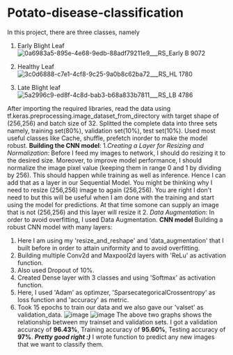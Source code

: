 # Potato-disease-classification

In this project, there are three classes, namely
1. Early Blight Leaf 
 ![0a6983a5-895e-4e68-9edb-88adf79211e9___RS_Early B 9072](https://user-images.githubusercontent.com/91310996/140764317-c8da923b-5a88-491b-aaba-81a7339efa49.JPG)

2. Healthy Leaf
![3c0d6888-c7e1-4cf8-9c25-9a0b8c62ba72___RS_HL 1780](https://user-images.githubusercontent.com/91310996/140764549-f23a3e41-cddc-4b9a-abfb-1eaba5eeaf96.JPG)

3. Late Blight leaf
![5a2996c9-ed8f-4c8d-bab3-b68a833b7811___RS_LB 4786](https://user-images.githubusercontent.com/91310996/140764930-6d7e3b5f-6c57-4917-a18d-914f3b0adcbf.JPG)

After importing the required libraries, read the data using tf.keras.preprocessing.image_dataset_from_directory with target shape of (256,256) and batch size of 32.
Splitted the complete data into three sets namely, training set(80%), validation set(10%), test set(10%).
Used most useful classes like Cache, shuffle, prefetch inorder to make the model robust.
**Building the CNN model**:
1._Creating a Layer for Resizing and Normalization_:
Before I feed my images to network, I should do resizing it to the desired size. Moreover, to improve model performance, I should normalize the image pixel value (keeping them in range 0 and 1 by dividing by 256). This should happen while training as well as inference. Hence I can add that as a layer in our Sequential Model.
You might be thinking why I need to resize (256,256) image to again (256,256). You are right I don't need to but this will be useful when I am done with the training and start using the model for predictions. At that time somone can supply an image that is not (256,256) and this layer will resize it
2. _Data Augmentation_:
In order to avoid overfitting, I used Data Augmentation.
**CNN model**
Building a robust CNN model with many layers:
1) Here I am using my 'resize_and_reshape' and 'data_augmentation' that I built before in order to attain uniformity and to avoid overfitting.
2) Building multiple Conv2d and Maxpool2d layers with 'ReLu' as activation function.
3) Also used Dropout of 10%.
4) Created Dense layer with 3 classes and using 'Softmax' as activation function.
5) Here, I used 'Adam' as optimzer, 'SparsecategoricalCrossentropy' as loss function and 'accuracy' as metric.
6) Took 15 epochs to train our data and we also gave our 'valset' as validation_data.
![image](https://user-images.githubusercontent.com/91310996/140767874-2bc33963-133e-4e3f-a39a-72a9b63dd7a9.png)
![image](https://user-images.githubusercontent.com/91310996/140767918-b3840ee8-6329-4d03-a938-ac8d7998eafc.png)
The above two graphs shows the relationship between my trainset and validation sets.
I got a validation accuracy of **96.43%**,
        Training accuracy of **95.60%**,
        Testing accuracy of **97%**.
    **_Pretty good right :)_**
 I wrote function to predict any new images that we want to classify them.
